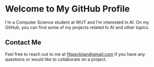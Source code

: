 # Welcome to My GitHub Profile

I'm a Computer Science student at WUT and I'm interested in AI. On my GitHub, you can find some of my projects related to AI and other topics. 

## Contact Me

Feel free to reach out to me at [filipeckijan@gmail.com](mailto:your-email@domain.com) if you have any questions or would like to collaborate on a project.
